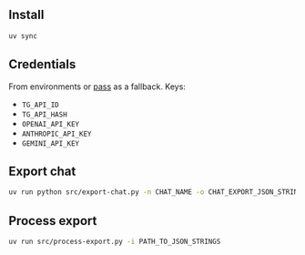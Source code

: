 ## Install
```bash
uv sync
```

## Credentials
From environments or [pass](https://www.passwordstore.org/) as a fallback.
Keys:
- `TG_API_ID`
- `TG_API_HASH`
- `OPENAI_API_KEY`
- `ANTHROPIC_API_KEY`
- `GEMINI_API_KEY`

## Export chat
```bash
uv run python src/export-chat.py -n CHAT_NAME -o CHAT_EXPORT_JSON_STRINGS_PATH
```

## Process export
```bash
uv run src/process-export.py -i PATH_TO_JSON_STRINGS
```
